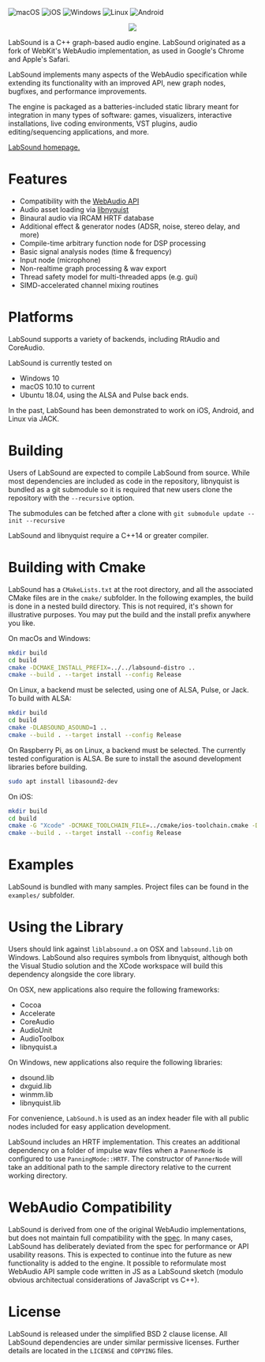

![macOS](https://github.com/LabSound/LabSound/actions/workflows/cmake-macos.yml/badge.svg)
![iOS](https://github.com/LabSound/LabSound/actions/workflows/cmake-ios.yml/badge.svg)
![Windows](https://github.com/LabSound/LabSound/actions/workflows/cmake-windows.yml/badge.svg)
![Linux](https://github.com/LabSound/LabSound/actions/workflows/cmake-ubuntu.yml/badge.svg)
![Android](https://github.com/LabSound/LabSound/actions/workflows/cmake-android.yml/badge.svg)

<p align="center">
  <img src="https://raw.githubusercontent.com/LabSound/LabSound/master/assets/images/labsound_4x3.png"/>
</p>

LabSound is a C++ graph-based audio engine. LabSound originated as a fork of WebKit's WebAudio implementation, as used in Google's Chrome and Apple's Safari.

LabSound implements many aspects of the WebAudio specification while extending its functionality with an improved API, new graph nodes, bugfixes, and performance improvements.

The engine is packaged as a batteries-included static library meant for integration in many types of software: games, visualizers, interactive installations, live coding environments, VST plugins, audio editing/sequencing applications, and more.

[LabSound homepage.](http://www.labsound.io/)

# Features

* Compatibility with the [WebAudio API](https://developer.mozilla.org/en-US/docs/Web/API/Web_Audio_API)
* Audio asset loading via [libnyquist](https://github.com/ddiakopoulos/libnyquist)
* Binaural audio via IRCAM HRTF database
* Additional effect & generator nodes (ADSR, noise, stereo delay, and more)
* Compile-time arbitrary function node for DSP processing
* Basic signal analysis nodes (time & frequency)
* Input node (microphone)
* Non-realtime graph processing & wav export
* Thread safety model for multi-threaded apps (e.g. gui)
* SIMD-accelerated channel mixing routines

# Platforms

LabSound supports a variety of backends, including RtAudio and CoreAudio.

LabSound is currently tested on

* Windows 10
* macOS 10.10 to current
* Ubuntu 18.04, using the ALSA and Pulse back ends.

In the past, LabSound has been demonstrated to work on iOS, Android, and Linux via JACK.

# Building

Users of LabSound are expected to compile LabSound from source. While most dependencies are included as code in the repository, libnyquist is bundled as a git submodule so it is required that new users clone the repository with the `--recursive` option.

The submodules can be fetched after a clone with `git submodule update --init --recursive`

LabSound and libnyquist require a C++14 or greater compiler.

# Building with Cmake

LabSound has a `CMakeLists.txt` at the root directory, and all the associated CMake files are in the `cmake/` subfolder. In the following examples, the build is done in a nested build directory. This is not required, it's shown for illustrative purposes. You may put the build and the install prefix anywhere you like.

On macOs and Windows:

```sh
mkdir build
cd build
cmake -DCMAKE_INSTALL_PREFIX=../../labsound-distro ..
cmake --build . --target install --config Release
```

On Linux, a backend must be selected, using one of ALSA, Pulse, or Jack. To build with ALSA:

```sh
mkdir build
cd build
cmake -DLABSOUND_ASOUND=1 ..
cmake --build . --target install --config Release
```

On Raspberry Pi, as on Linux, a backend must be selected. The currently tested configuration is ALSA. Be sure to install the asound development libraries before building.

```sh
sudo apt install libasound2-dev
```

On iOS:

```sh
mkdir build
cd build
cmake -G "Xcode" -DCMAKE_TOOLCHAIN_FILE=../cmake/ios-toolchain.cmake -DCMAKE_INSTALL_PREFIX=../../labsound-distro-ios ..
cmake --build . --target install --config Release
```

# Examples

LabSound is bundled with many samples. Project files can be found in the `examples/` subfolder.

# Using the Library

Users should link against `liblabsound.a` on OSX and `labsound.lib` on Windows. LabSound also requires symbols from libnyquist, although both the Visual Studio solution and the XCode workspace will build this dependency alongside the core library.

On OSX, new applications also require the following frameworks:
+ Cocoa
+ Accelerate
+ CoreAudio
+ AudioUnit
+ AudioToolbox
+ libnyquist.a

On Windows, new applications also require the following libraries:
+ dsound.lib
+ dxguid.lib
+ winmm.lib
+ libnyquist.lib

For convenience, `LabSound.h` is used as an index header file with all public nodes included for easy application development.

LabSound includes an HRTF implementation. This creates an additional dependency on a folder of impulse wav files when a `PannerNode` is configured to use `PanningMode::HRTF`. The constructor of `PannerNode` will take an additional path to the sample directory relative to the current working directory.

# WebAudio Compatibility

LabSound is derived from one of the original WebAudio implementations, but does not maintain full compatibility with the [spec](http://www.w3.org/TR/webaudio/). In many cases, LabSound has deliberately deviated from the spec for performance or API usability reasons. This is expected to continue into the future as new functionality is added to the engine. It possible to reformulate most WebAudio API sample code written in JS as a LabSound sketch (modulo obvious architectual considerations of JavaScript vs C++).

# License

LabSound is released under the simplified BSD 2 clause license. All LabSound dependencies are under similar permissive licenses. Further details are located in the `LICENSE` and `COPYING` files.

